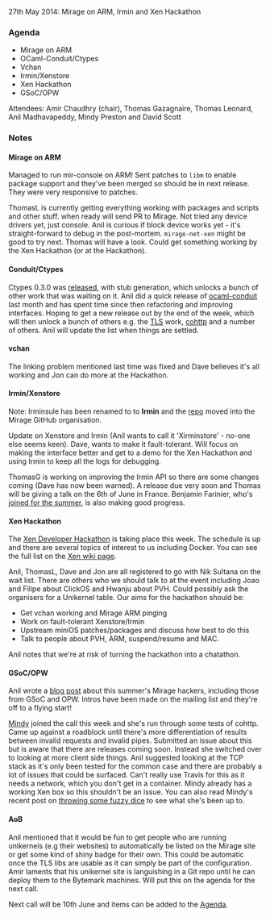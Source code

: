 27th May 2014: Mirage on ARM, Irmin and Xen Hackathon

### Agenda ###

* Mirage on ARM
* OCaml-Conduit/Ctypes
* Vchan
* Irmin/Xenstore
* Xen Hackathon
* GSoC/OPW

Attendees: Amir Chaudhry (chair), Thomas Gazagnaire, Thomas Leonard,
Anil Madhavapeddy, Mindy Preston and David Scott


### Notes ###

#### Mirage on ARM ####

Managed to run mir-console on ARM! Sent patches to `libm` to enable package
support and they've been merged so should be in next release. They were very
responsive to patches.

ThomasL is currently getting everything working with packages and scripts
and other stuff. when ready will send PR to Mirage. Not tried any device
drivers yet, just console. Anil is curious if block device works yet - it's
straight-forward to debug in the post-mortem. `mirage-net-xen` might be good
to try next. Thomas will have a look. Could get something working by the Xen
Hackathon (or at the Hackathon). 


#### Conduit/Ctypes ####

Ctypes 0.3.0 was [released][ctypes-release], with stub generation, which
unlocks a bunch of other work that was waiting on it. Anil did a quick
release of [ocaml-conduit][] last month and has spent time since then
refactoring and improving interfaces. Hoping to get a new release out by the
end of the week, which will then unlock a bunch of others e.g. the [TLS][]
work, [cohttp][] and a number of others.  Anil will update the list when
things are settled. 

[ctypes-release]: https://github.com/ocamllabs/ocaml-ctypes/releases/tag/ocaml-ctypes-0.3
[ocaml-conduit]: https://opam.ocaml.org/packages/conduit/conduit.0.5.0/
[TLS]: https://github.com/mirleft/ocaml-tls
[cohttp]: http://opam.ocaml.org/packages/cohttp/cohttp.0.11.2/


#### vchan ####

The linking problem mentioned last time was fixed and Dave believes it's all
working and Jon can do more at the Hackathon. 


#### Irmin/Xenstore ####

Note: Irminsule has been renamed to to **Irmin** and the [repo][irmin-repo]
moved into the Mirage GitHub organisation.

Update on Xenstore and Irmin (Anil wants to call it 'Xirminstore' - no-one
else seems keen). Dave, wants to make it fault-tolerant. Will focus on
making the interface better and get to a demo for the Xen Hackathon and
using Irmin to keep all the logs for debugging. 

ThomasG is working on improving the Irmin API so there are some changes
coming (Dave has now been warned).  A release due very soon and Thomas will
be giving a talk on the 6th of June in France.  Benjamin Farinier, who's
[joined for the summer][summer-hackers], is also making good progress.  

[irmin-repo]: https://github.com/mirage/irmin


#### Xen Hackathon ####

The [Xen Developer Hackathon][xen-hack] is taking place this week. The
schedule is up and there are several topics of interest to us including
Docker. You can see the full list on the [Xen wiki page][topics].  

Anil, ThomasL, Dave and Jon are all registered to go with Nik Sultana on the
wait list.  There are others who we should talk to at the event including
Joao and Filipe about ClickOS and Hwanju about PVH. Could possibly ask the
organisers for a Unikernel table. Our aims for the hackathon should be:

- Get vchan working and Mirage ARM pinging
- Work on fault-tolerant Xenstore/Irmin
- Upstream miniOS patches/packages and discuss how best to do this
- Talk to people about PVH, ARM, suspend/resume and MAC.

Anil notes that we're at risk of turning the hackathon into a chatathon.

[xen-hack]: http://wiki.xenproject.org/wiki/Hackathon/May2014
[topics]: http://wiki.xenproject.org/wiki/Hackathon/May2014#Topics_to_Discuss.2C_Code.2C_Work_on.2C_..._at_the_Hackathon


#### GSoC/OPW ####

Anil wrote a [blog post][summer-hackers] about this summer's Mirage hackers,
including those from GSoC and OPW. Intros have been made on the mailing list
and they're off to a flying start!

[Mindy][] joined the call this week and she's run through some tests of
cohttp. Came up against a roadblock until there's more differentiation of
results between invalid requests and invalid pipes.  Submitted an issue
about this but is aware that there are releases coming soon.  Instead she
switched over to looking at more client side things. Anil suggested looking
at the TCP stack as it's only been tested for the common case and there are
probably a lot of issues that could be surfaced. Can't really use Travis for
this as it needs a network, which you don't get in a container. Mindy
already has a working Xen box so this shouldn't be an issue.
You can also read Mindy's recent post on
[throwing some fuzzy dice][fuzzy-dice] to see what she's been up to.

[summer-hackers]: /blog/welcome-to-our-summer-hackers
[Mindy]: http://somerandomidiot.com/
[fuzzy-dice]: http://somerandomidiot.com/blog/2014/05/22/throwing-some-fuzzy-dice/

#### AoB ####

Anil mentioned that it would be fun to get people who are running unikernels
(e.g their websites) to automatically be listed on the Mirage site or get
some kind of shiny badge for their own.  This could be automatic once the
TLS libs are usable as it can simply be part of the configuration. Amir
laments that his unikernel site is languishing in a Git repo until he can
deploy them to the Bytemark machines. Will put this on the agenda for the
next call.

Next call will be 10th June and items can be added to the [Agenda][].

[Agenda]: https://github.com/mirage/mirage-www/wiki/Call-Agenda

